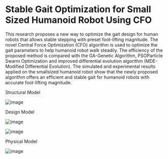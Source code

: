 # Stable Gait Optimization for Small Sized Humanoid Robot Using CFO

This research proposes a new way to optimize the gait
design for human robots that allows stable stepping with preset
foot-lifting magnitude. The novel Central Force Optimization
(CFO) algorithm is used to optimize the gait parameters to help
humanoid robot walk steadily. The efficiency of the proposed
method is compared with the GA-Genetic Algorithm, PSOParticle
Swarm Optimization and improved differential
evolution algorithm (MDE-Modified Differential Evolution).
The simulated and experimental results applied on the smallsized
humanoid robot show that the newly proposed algorithm
offers an efficient and stable gait for humanoid robots with
accurate foot-lifting magnitude.

Structural Model

![image](https://user-images.githubusercontent.com/62774638/156407452-331e9ebf-a1a5-43e5-a21d-0f774b9bb852.png)

Design Model

![image](https://user-images.githubusercontent.com/62774638/156415420-066cf25e-0c9d-47e4-9916-695d4201a257.png)

![image](https://user-images.githubusercontent.com/62774638/156414910-5c5e3f97-71a2-4442-b685-0ab65368093c.png)

Physical Model

![image](https://user-images.githubusercontent.com/62774638/156407544-5cf9f898-fef4-4a9f-89c0-2a4e7e8d4ac3.png)

